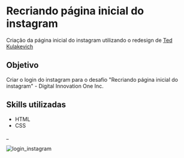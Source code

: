 # Recriando página inicial do instagram

Criação da página inicial do instagram utilizando o redesign de <a href="https://www.figma.com/file/5L9B84IYm0Qt2EMYpTgLiw/Instagram-Login-Redesign-(Community)?node-id=14%3A14"> Ted Kulakevich </a>

## Objetivo
Criar o login do instagram para o desafio "Recriando página inicial do instagram" - Digital Innovation One Inc.

## Skills utilizadas
* HTML
* CSS

_

![login_instagram](https://user-images.githubusercontent.com/11448587/171964290-432d7807-1fab-41f0-af10-37f0c996cb8f.png)
